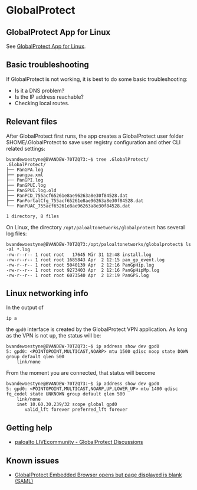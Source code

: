 # GlobalProtect

## GlobalProtect App for Linux

See [GlobalProtect App for Linux](https://docs.paloaltonetworks.com/globalprotect/5-1/globalprotect-app-user-guide/globalprotect-app-for-linux).

## Basic troubleshooting

If GlobalProtect is not working, it is best to do some basic troubleshooting:

* Is it a DNS problem?
* Is the IP address reachable?
* Checking local routes.

## Relevant files

After GlobalProtect first runs, the app creates a GlobalProtect user folder $HOME/.GlobalProtect to save user registry configuration and other CLI related settings:

```text
bvandewoestyne@BVANDEW-70TZQ73:~$ tree .GlobalProtect/
.GlobalProtect/
├── PanGPA.log
├── pangpa.xml
├── PanGPI.log
├── PanGPUI.log
├── PanGPUI.log.old
├── PanPCD_755acf65261e8ae96263a8e30f84528.dat
├── PanPortalCfg_755acf65261e8ae96263a8e30f84528.dat
└── PanPUAC_755acf65261e8ae96263a8e30f84528.dat

1 directory, 8 files
```

On Linux, the directory `/opt/paloaltonetworks/globalprotect` has several log files:

```text
bvandewoestyne@BVANDEW-70TZQ73:/opt/paloaltonetworks/globalprotect$ ls -al *.log
-rw-r--r-- 1 root root   17645 Mär 31 12:48 install.log
-rw-r--r-- 1 root root 1685843 Apr  2 12:15 pan_gp_event.log
-rw-r--r-- 1 root root 5040139 Apr  2 12:16 PanGpHip.log
-rw-r--r-- 1 root root 9273403 Apr  2 12:16 PanGpHipMp.log
-rw-r--r-- 1 root root 6073540 Apr  2 12:19 PanGPS.log
```

## Linux networking info

In the output of

```text
ip a
```

the `gpd0` interface is created by the GlobalProtect VPN application.  As long as the VPN is not up, the status will be:

```text
bvandewoestyne@BVANDEW-70TZQ73:~$ ip address show dev gpd0
5: gpd0: <POINTOPOINT,MULTICAST,NOARP> mtu 1500 qdisc noop state DOWN group default qlen 500
    link/none
```

From the moment you are connected, that status will become

```text
bvandewoestyne@BVANDEW-70TZQ73:~$ ip address show dev gpd0
5: gpd0: <POINTOPOINT,MULTICAST,NOARP,UP,LOWER_UP> mtu 1400 qdisc fq_codel state UNKNOWN group default qlen 500
    link/none 
    inet 10.60.30.239/32 scope global gpd0
       valid_lft forever preferred_lft forever
```

## Getting help

* [paloalto LIVEcommunity - GlobalProtect Discussions](https://live.paloaltonetworks.com/t5/globalprotect-discussions/bd-p/GlobalProtect_Discussions)

## Known issues

* [GlobalProtect Embedded Browser opens but page displayed is blank (SAML)](https://knowledgebase.paloaltonetworks.com/KCSArticleDetail?id=kA14u000000PRFuCAO)
